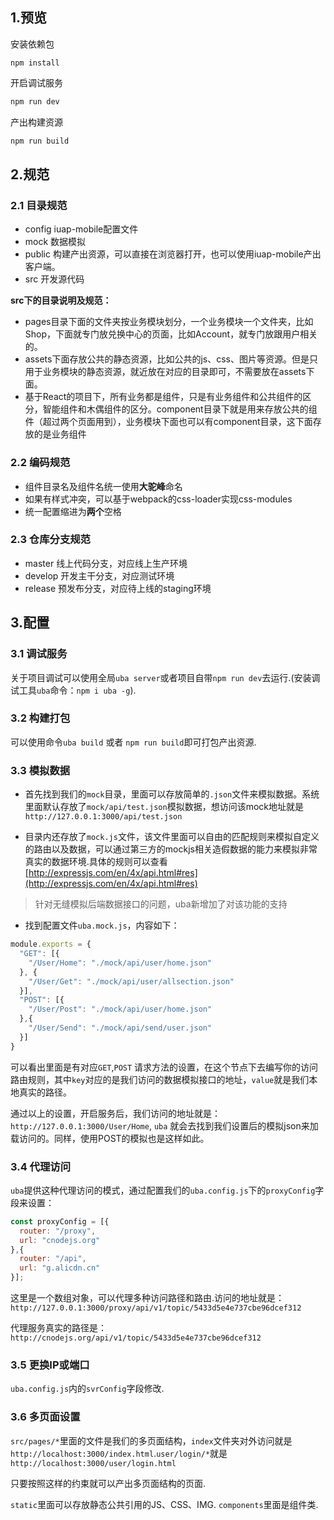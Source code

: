 
## 1.预览

安装依赖包

```
npm install
```

开启调试服务

```bash
npm run dev
```

产出构建资源

```bash
npm run build
```


## 2.规范

### 2.1 目录规范

- config iuap-mobile配置文件
- mock 数据模拟
- public 构建产出资源，可以直接在浏览器打开，也可以使用iuap-mobile产出客户端。
- src 开发源代码

**src下的目录说明及规范：**

- pages目录下面的文件夹按业务模块划分，一个业务模块一个文件夹，比如 Shop，下面就专门放兑换中心的页面，比如Account，就专门放跟用户相关的。
- assets下面存放公共的静态资源，比如公共的js、css、图片等资源。但是只用于业务模块的静态资源，就近放在对应的目录即可，不需要放在assets下面。
- 基于React的项目下，所有业务都是组件，只是有业务组件和公共组件的区分，智能组件和木偶组件的区分。component目录下就是用来存放公共的组件（超过两个页面用到），业务模块下面也可以有component目录，这下面存放的是业务组件

### 2.2 编码规范

- 组件目录名及组件名统一使用**大驼峰**命名
- 如果有样式冲突，可以基于webpack的css-loader实现css-modules
- 统一配置缩进为**两个**空格

### 2.3 仓库分支规范

- master 线上代码分支，对应线上生产环境
- develop 开发主干分支，对应测试环境
- release 预发布分支，对应待上线的staging环境

## 3.配置

### 3.1 调试服务

关于项目调试可以使用全局`uba server`或者项目自带`npm run dev`去运行.(安装调试工具`uba`命令：`npm i uba -g`).

### 3.2 构建打包

可以使用命令`uba build` 或者 `npm run build`即可打包产出资源.


### 3.3 模拟数据

- 首先找到我们的`mock`目录，里面可以存放简单的`.json`文件来模拟数据。系统里面默认存放了`mock/api/test.json`模拟数据，想访问该mock地址就是`http://127.0.0.1:3000/api/test.json`

- 目录内还存放了`mock.js`文件，该文件里面可以自由的匹配规则来模拟自定义的路由以及数据，可以通过第三方的mockjs相关造假数据的能力来模拟非常真实的数据环境.具体的规则可以查看[http://expressjs.com/en/4x/api.html#res](http://expressjs.com/en/4x/api.html#res)

> 针对无缝模拟后端数据接口的问题，uba新增加了对该功能的支持

- 找到配置文件`uba.mock.js`，内容如下：

```js
module.exports = {
  "GET": [{
    "/User/Home": "./mock/api/user/home.json"
  }, {
    "/User/Get": "./mock/api/user/allsection.json"
  }],
  "POST": [{
    "/User/Post": "./mock/api/user/home.json"
  },{
    "/User/Send": "./mock/api/send/user.json"
  }]
}

```
可以看出里面是有对应`GET`,`POST` 请求方法的设置，在这个节点下去编写你的访问路由规则，其中`key`对应的是我们访问的数据模拟接口的地址，`value`就是我们本地真实的路径。

通过以上的设置，开启服务后，我们访问的地址就是：`http://127.0.0.1:3000/User/Home`, `uba` 就会去找到我们设置后的模拟json来加载访问的。同样，使用POST的模拟也是这样如此。

### 3.4 代理访问

`uba`提供这种代理访问的模式，通过配置我们的`uba.config.js`下的`proxyConfig`字段来设置：

```js
const proxyConfig = [{
  router: "/proxy",
  url: "cnodejs.org"
},{
  router: "/api",
  url: "g.alicdn.cn"
}];
```
这里是一个数组对象，可以代理多种访问路径和路由.访问的地址就是：`http://127.0.0.1:3000/proxy/api/v1/topic/5433d5e4e737cbe96dcef312`

代理服务真实的路径是：`http://cnodejs.org/api/v1/topic/5433d5e4e737cbe96dcef312`

### 3.5 更换IP或端口

`uba.config.js`内的`svrConfig`字段修改.

### 3.6 多页面设置

`src/pages/*`里面的文件是我们的多页面结构，`index`文件夹对外访问就是`http://localhost:3000/index.html`.`user/login/*`就是`http://localhost:3000/user/login.html`

只要按照这样的约束就可以产出多页面结构的页面.

`static`里面可以存放静态公共引用的JS、CSS、IMG. `components`里面是组件类.
